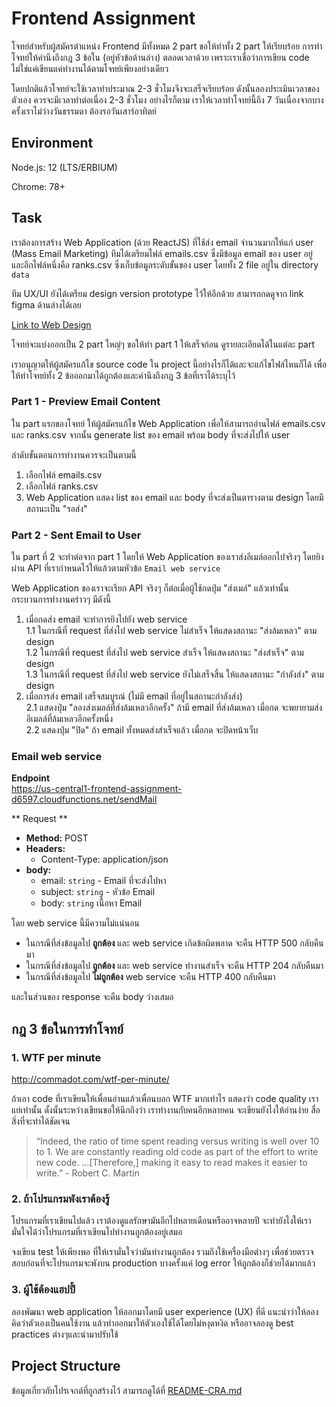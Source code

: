 # Frontend Assignment

โจทย์สำหรับผู้สมัครตำแหน่ง Frontend มีทั้งหมด 2 part ขอให้ทำทั้ง 2 part ให้เรียบร้อย
การทำโจทย์ให้คำนึงถึงกฎ 3 ข้อใน (อยู่หัวข้อด้านล่าง) ตลอดเวลาด้วย เพราะเราเชื่อว่าการเขียน code ไม่ใช่แค่เขียนแค่ทำงานได้ตามโจทย์เพียงอย่างเดียว

โดยปกติแล้วโจทย์จะใช้เวลาทำประมาณ 2-3 ชั่วโมงจึงจะเสร็จเรียบร้อย ดังนั้นลองประเมินเวลาของตัวเอง ควรจะมีเวลาทำต่อเนื่อง 2-3 ชั่วโมง
อย่างไรก็ตาม เราให้เวลาทำโจทย์นี้ถึง 7 วันเนื่องจากบางครั้งเราไม่ว่างวันธรรมดา ต้องรอวันเสาร์อาทิตย์

## Environment

Node.js: 12 (LTS/ERBIUM)

Chrome: 78+

## Task

เราต้องการสร้าง Web Application (ด้วย ReactJS) ที่ใช้ส่ง email จำนวนมากให้แก่ user (Mass Email Marketing)
ทีมได้เตรียมไฟล์ emails.csv ซึ่งมีข้อมูล email ของ user อยู่ และอีกไฟล์หนึ่งคือ ranks.csv ซึ่งเก็บข้อมูลระดับขั้นของ user โดยทั้ง 2 file อยู่ใน directory `data`

ทีม UX/UI ยังได้เตรียม design version prototype ไว้ให้อีกด้วย สามารถกดดูจาก link figma ด้านล่างได้เลย

[Link to Web Design](https://www.figma.com/file/zXhXIxKqiHlqzaVS50mWCb/Frontend-Assignment?node-id=0%3A1)

โจทย์จะแบ่งออกเป็น 2 part ใหญ่ๆ ขอให้ทำ part 1 ให้เสร็จก่อน ดูรายละเอียดได้ในแต่ละ part

เราอนุญาตให้ผู้สมัครแก้ไข source code ใน project นี้อย่างไรก็ได้และจะแก้ไขไฟล์ไหนก็ได้ เพื่อให้ทำโจทย์ทั้ง 2 ข้อออกมาได้ถูกต้องและคำนึงถึงกฎ 3 ข้อที่เราได้ระบุไว้

### Part 1 - Preview Email Content
ใน part แรกของโจทย์ ให้ผู้สมัครแก้ไข Web Application เพื่อให้สามารถอ่านไฟล์ emails.csv และ ranks.csv จากนั้น generate list ของ email พร้อม body ที่จะส่งไปให้ user

ลำดับขั้นตอนการทำงานควรจะเป็นตามนี้
1. เลือกไฟล์ emails.csv
2. เลือกไฟล์ ranks.csv
3. Web Application แสดง list ของ email และ body ที่จะส่งเป็นตารางตาม design โดยมีสถานะเป็น "รอส่ง"

### Part 2 - Sent Email to User
ใน part ที่ 2 จะทำต่อจาก part 1 โดยให้ Web Application ของเราส่งอีเมล์ออกไปจริงๆ โดยยิงผ่าน API ที่เรากำหนดไว้ให้แล้วตามหัวข้อ `Email web service`


Web Application ของเราจะเรียก API จริงๆ ก็ต่อเมื่อผู้ใช้กดปุ่ม "ส่งเมล์" แล้วเท่านั้น กระบวนการทำงานคร่าวๆ มีดังนี้

1. เมื่อกดส่ง email จะทำการยิงไปยัง web service  
   1.1 ในกรณีที่ request ที่ส่งไป web service ไม่สำเร็จ ให้แสดงสถานะ "ส่งล้มเหลว" ตาม design  
   1.2 ในกรณีที่ request ที่ส่งไป web service สำเร็จ ให้แสดงสถานะ "ส่งสำเร็จ" ตาม design  
   1.3 ในกรณีที่ request ที่ส่งไป web service ยังไม่เสร็จสิ้น ให้แสดงสถานะ "กำลังส่ง" ตาม design
2. เมื่อการส่ง email เสร็จสมบูรณ์ (ไม่มี email ที่อยู่ในสถานะกำลังส่ง)  
   2.1 แสดงปุ่ม "ลองส่งเมลล์ที่ส่งล้มเหลวอีกครั้ง" ถ้ามี email ที่ส่งล้มเหลว เมื่อกด จะพยายามส่งอีเมลล์ที่ล้มเหลวอีกครั้งหนึ่ง  
   2.2 แสดงปุ่ม "ปิด" ถ้า email ทั้งหมดส่งสำเร็จแล้ว เมื่อกด จะปิดหน้าเว็บ


### Email web service

**Endpoint**  
https://us-central1-frontend-assignment-d6597.cloudfunctions.net/sendMail

** Request **
- **Method:** POST
- **Headers:**
  - Content-Type: application/json
- **body:**
  - email: `string` - Email ที่จะส่งไปหา
  - subject: `string` - หัวข้อ Email
  - body: `string` เนื้อหา Email

โดย web service นี้มีความไม่แน่นอน

- ในกรณีที่ส่งข้อมูลไป **ถูกต้อง** และ web service เกิดข้อผิดพลาด จะคืน HTTP 500 กลับคืนมา
- ในกรณีที่ส่งข้อมูลไป **ถูกต้อง** และ web service ทำงานสำเร็จ จะคืน HTTP 204 กลับคืนมา
- ในกรณีที่ส่งข้อมูลไป **ไม่ถูกต้อง** web service จะคืน HTTP 400 กลับคืนมา

และในส่วนของ response จะคืน body ว่างเสมอ


## กฎ 3 ข้อในการทำโจทย์

### 1. WTF per minute

http://commadot.com/wtf-per-minute/

ถ้าเอา code ที่เราเขียนให้เพื่อนอ่านแล้วเพื่อนบอก WTF มากเท่าไร แสดงว่า code quality เราแย่เท่านั้น
ดั้งนั้นระหว่างเขียนขอให้นึกถึงว่า เราทำงานกับคนอีกหลายคน จะเขียนยังไงให้อ่านง่าย สื่อสิ่งที่จะทำได้ชัดเจน

> “Indeed, the ratio of time spent reading versus writing is well over 10 to 1. We are constantly reading old code as part of the effort to write new code. ...[Therefore,] making it easy to read makes it easier to write.” - Robert C. Martin

### 2. ถ้าโปรแกรมพังเราต้องรู้

โปรแกรมที่เราเขียนไปแล้ว เราต้องดูแลรักษามันอีกไปหลายเดือนหรืออาจหลายปี จะทำยังไงให้เรามั่นใจได้ว่าโปรแกรมที่เราเขียนไปทำงานถูกต้องอยู่เสมอ

จงเขียน test ให้เพียงพอ ที่ให้เรามั่นใจว่ามันทำงานถูกต้อง รวมถึงใช้เครื่องมือต่างๆ เพื่อช่วยตรวจสอบก่อนที่จะโปรแกรมจะพังบน production บางครั้งแค่ log error ให้ถูกต้องก็ช่วยได้มากแล้ว

### 3. ผู้ใช้ต้องแฮปปี้

ลองพัฒนา web application ให้ออกมาโดยมี user experience (UX) ที่ดี
แนะนำว่าให้ลองคิดว่าตัวเองเป็นคนใช้งาน แล้วทำออกมาให้ตัวเองใช้ได้โดยไม่หงุดหงิด
หรืออาจลองดู best practices ต่างๆและนำมาปรับใช้

## Project Structure

ข้อมูลเกี่ยวกับโปรเจกต์ที่ถูกสร้างไว้ สามารถดูได้ที่ [README-CRA.md](./README-CRA.md)
